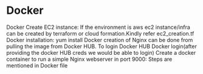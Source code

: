 # Docker
Docker
Create EC2 instance:
If the environment is aws ec2 instance/infra can be created by terraform or cloud formation.Kindly refer ec2_creation.tf
Docker installation:
yum install Docker 
creation of Nginx can be done from pulling the image from Docker HUB. To login Docker HUB
Docker login(after providing the docker HUB creds we would be able to login)
Create a docker container to run a simple Nginx webserver in port 9000:
Steps are mentioned in Docker file
